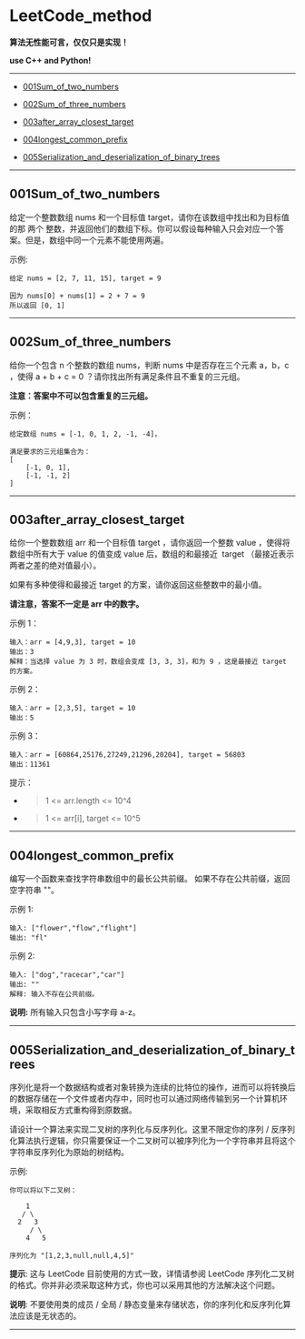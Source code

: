 # LeetCode_method

**算法无性能可言，仅仅只是实现！**

**use C++ and Python!**

----

- [001Sum_of_two_numbers](#1)

- [002Sum_of_three_numbers](#2)

- [003after_array_closest_target](#3)

- [004longest_common_prefix](#4)

- [005Serialization_and_deserialization_of_binary_trees](#5)

----

## <h2 id="1">001Sum_of_two_numbers</h2>

给定一个整数数组 nums 和一个目标值 target，请你在该数组中找出和为目标值的那 两个 整数，并返回他们的数组下标。你可以假设每种输入只会对应一个答案。但是，数组中同一个元素不能使用两遍。

示例:

    给定 nums = [2, 7, 11, 15], target = 9

    因为 nums[0] + nums[1] = 2 + 7 = 9
    所以返回 [0, 1]

----

## <h2 id="2">002Sum_of_three_numbers</h2>

给你一个包含 n 个整数的数组 nums，判断 nums 中是否存在三个元素 a，b，c ，使得 a + b + c = 0 ？请你找出所有满足条件且不重复的三元组。

**注意：答案中不可以包含重复的三元组。**

示例：

    给定数组 nums = [-1, 0, 1, 2, -1, -4]，

    满足要求的三元组集合为：
    [
        [-1, 0, 1],
        [-1, -1, 2]
    ]

----

## <h2 id="3">003after_array_closest_target</h2>

给你一个整数数组 arr 和一个目标值 target ，请你返回一个整数 value ，使得将数组中所有大于 value 的值变成 value 后，数组的和最接近  target （最接近表示两者之差的绝对值最小）。

如果有多种使得和最接近 target 的方案，请你返回这些整数中的最小值。

**请注意，答案不一定是 arr 中的数字。**

示例 1：

    输入：arr = [4,9,3], target = 10
    输出：3
    解释：当选择 value 为 3 时，数组会变成 [3, 3, 3]，和为 9 ，这是最接近 target 的方案。

示例 2：

    输入：arr = [2,3,5], target = 10
    输出：5

示例 3：

    输入：arr = [60864,25176,27249,21296,20204], target = 56803
    输出：11361

提示：

- > 1 <= arr.length <= 10^4
- > 1 <= arr[i], target <= 10^5

----

## <h2 id="4">004longest_common_prefix</h2>

编写一个函数来查找字符串数组中的最长公共前缀。
如果不存在公共前缀，返回空字符串 ""。

示例 1:

    输入: ["flower","flow","flight"]
    输出: "fl"

示例 2:

    输入: ["dog","racecar","car"]
    输出: ""
    解释: 输入不存在公共前缀。

**说明:** 所有输入只包含小写字母 a-z。

----

## <h2 id="5">005Serialization_and_deserialization_of_binary_trees</h2>

序列化是将一个数据结构或者对象转换为连续的比特位的操作，进而可以将转换后的数据存储在一个文件或者内存中，同时也可以通过网络传输到另一个计算机环境，采取相反方式重构得到原数据。

请设计一个算法来实现二叉树的序列化与反序列化。这里不限定你的序列 / 反序列化算法执行逻辑，你只需要保证一个二叉树可以被序列化为一个字符串并且将这个字符串反序列化为原始的树结构。

示例:

    你可以将以下二叉树：

        1
       / \
      2   3
         / \
        4   5

    序列化为 "[1,2,3,null,null,4,5]"

**提示**: 这与 LeetCode 目前使用的方式一致，详情请参阅 LeetCode 序列化二叉树的格式。你并非必须采取这种方式，你也可以采用其他的方法解决这个问题。

**说明**: 不要使用类的成员 / 全局 / 静态变量来存储状态，你的序列化和反序列化算法应该是无状态的。

----
